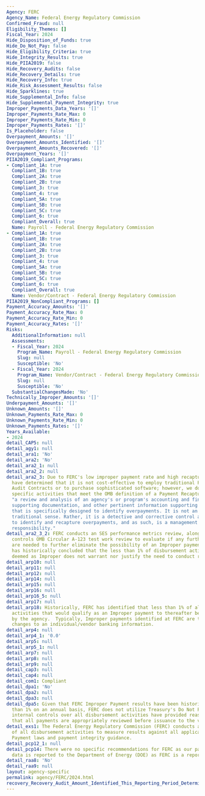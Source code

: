 ```yaml
---
Agency: FERC
Agency_Name: Federal Energy Regulatory Commission
Confirmed_Fraud: null
Eligibility_Themes: []
Fiscal_Year: 2024
Hide_Disposition_of_Funds: true
Hide_Do_Not_Pay: false
Hide_Eligibility_Criteria: true
Hide_Integrity_Results: true
Hide_PIIA2019: false
Hide_Recovery_Audits: false
Hide_Recovery_Details: true
Hide_Recovery_Info: true
Hide_Risk_Assessment_Results: false
Hide_Sparklines: true
Hide_Supplemental_Info: false
Hide_Supplemental_Payment_Integrity: true
Improper_Payments_Data_Years: '[]'
Improper_Payments_Rate_Max: 0
Improper_Payments_Rate_Min: 0
Improper_Payments_Rates: '[]'
Is_Placeholder: false
Overpayment_Amounts: '[]'
Overpayment_Amounts_Identified: '[]'
Overpayment_Amounts_Recovered: '[]'
Overpayment_Years: '[]'
PIIA2019_Compliant_Programs:
- Compliant_1A: true
  Compliant_1B: true
  Compliant_2A: true
  Compliant_2B: true
  Compliant_3: true
  Compliant_4: true
  Compliant_5A: true
  Compliant_5B: true
  Compliant_5C: true
  Compliant_6: true
  Compliant_Overall: true
  Name: Payroll - Federal Energy Regulatory Commission
- Compliant_1A: true
  Compliant_1B: true
  Compliant_2A: true
  Compliant_2B: true
  Compliant_3: true
  Compliant_4: true
  Compliant_5A: true
  Compliant_5B: true
  Compliant_5C: true
  Compliant_6: true
  Compliant_Overall: true
  Name: Vendor/Contract - Federal Energy Regulatory Commission
PIIA2019_NonCompliant_Programs: []
Payment_Accuracy_Amounts: '[]'
Payment_Accuracy_Rate_Max: 0
Payment_Accuracy_Rate_Min: 0
Payment_Accuracy_Rates: '[]'
Risks:
  AdditionalInformation: null
  Assessments:
  - Fiscal_Year: 2024
    Program_Name: Payroll - Federal Energy Regulatory Commission
    Slug: null
    Susceptible: 'No'
  - Fiscal_Year: 2024
    Program_Name: Vendor/Contract - Federal Energy Regulatory Commission
    Slug: null
    Susceptible: 'No'
  SubstantialChangesMade: 'No'
Technically_Improper_Amounts: '[]'
Underpayment_Amounts: '[]'
Unknown_Amounts: '[]'
Unknown_Payments_Rate_Max: 0
Unknown_Payments_Rate_Min: 0
Unknown_Payments_Rates: '[]'
Years_Available:
- 2024
detail_CAP5: null
detail_agy1: null
detail_ara1: 'No'
detail_ara2: 'No'
detail_ara2_1: null
detail_ara2_2: null
detail_ara2_3: Due to FERC's low improper payment rate and high recapture rate, we
  have determined that it is not cost-effective to employ traditional Payment Recapture
  Audit Contracts or to purchase sophisticated software; however, we do conduct site
  specific activities that meet the OMB definition of a Payment Recapture Audit -
  "a review and analysis of an agency's or program's accounting and financial records,
  supporting documentation, and other pertinent information supporting its payments,
  that is specifically designed to identify overpayments. It is not an audit in the
  traditional sense. Rather, it is a detective and corrective control activity designed
  to identify and recapture overpayments, and as such, is a management function and
  responsibility."
detail_ara2_3_2: FERC conducts an SES performance metrics review, along with an internal
  controls OMB Circular A-123 test work review to evaluate if any further controls
  are needed to further eliminate the possibility of an Improper payment being issued.  FERC
  has historically concluded that the less than 1% of disbursement activity that is
  deemed as Improper does not warrant nor justify the need to conduct recovery AUDITS.
detail_arp10: null
detail_arp11: null
detail_arp12: null
detail_arp14: null
detail_arp15: null
detail_arp16: null
detail_arp16_5: null
detail_arp17: null
detail_arp18: Historically, FERC has identified that less than 1% of all disbursement
  activities that would qualify as an Improper payment to thereafter be recovered
  by the agency.  Typically, Improper payments identified at FERC are the result of
  changes to an individual/vendor banking information.
detail_arp4: null
detail_arp4_1: '0.0'
detail_arp5: null
detail_arp5_1: null
detail_arp7: null
detail_arp8: null
detail_arp9: null
detail_cap3: null
detail_cap4: null
detail_com1: Compliant
detail_dpa1: 'No'
detail_dpa2: null
detail_dpa3: null
detail_dpa5: Given that FERC Improper Payment results have been historically less
  than 1% on an annual basis, FERC does not utilize Treasury's Do Not Pay platform.  FERC
  internal controls over all disbursement activities have provided reasonable assurance
  that all payments are appropriately reviewed before issuance to the vendor/individual.
detail_exs1: The Federal Energy Regulatory Commission (FERC) conducts an annual review
  of all disbursement activities to measure results against all applicable Prompt
  Payment laws and payment integrity guidance.
detail_pcp12_1: null
detail_pcp14: There were no specific recommendations for FERC as our payment integrity
  data is reported to the Department of Energy (DOE) as FERC is a reporting site.
detail_raa8: 'No'
detail_raa9: null
layout: agency-specific
permalink: agency/FERC/2024.html
recovery_Recovery_Audit_Amount_Identified_This_Reporting_Period_Determined_Not_Collectable_Rate: 0.0
---
```

